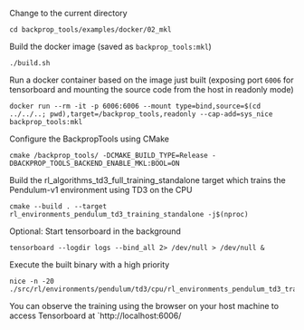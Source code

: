 Change to the current directory
```
cd backprop_tools/examples/docker/02_mkl
```
Build the docker image (saved as `backprop_tools:mkl`)
```
./build.sh
```
Run a docker container based on the image just built (exposing port `6006` for tensorboard and mounting the source code from the host in readonly mode)
```
docker run --rm -it -p 6006:6006 --mount type=bind,source=$(cd ../../..; pwd),target=/backprop_tools,readonly --cap-add=sys_nice backprop_tools:mkl
```
Configure the BackpropTools using CMake
```
cmake /backprop_tools/ -DCMAKE_BUILD_TYPE=Release -DBACKPROP_TOOLS_BACKEND_ENABLE_MKL:BOOL=ON
```
<!--
Alternatively: you can enable Tensorboard using the `BACKPROP_TOOLS_ENABLE_TENSORBOARD` flag (which might slow down the training)
```
cmake /backprop_tools/ -DCMAKE_BUILD_TYPE=Release -DBACKPROP_TOOLS_BACKEND_ENABLE_MKL:BOOL=ON -DBACKPROP_TOOLS_ENABLE_TENSORBOARD:BOOL=ON
```
-->
Build the rl_algorithms_td3_full_training_standalone target which trains the Pendulum-v1 environment using TD3 on the CPU
```
cmake --build . --target rl_environments_pendulum_td3_training_standalone -j$(nproc)
```
Optional: Start tensorboard in the background
```
tensorboard --logdir logs --bind_all 2> /dev/null > /dev/null &
```
Execute the built binary with a high priority
```
nice -n -20 ./src/rl/environments/pendulum/td3/cpu/rl_environments_pendulum_td3_training_standalone
```
You can observe the training using the browser on your host machine to access Tensorboard at `http://localhost:6006/
